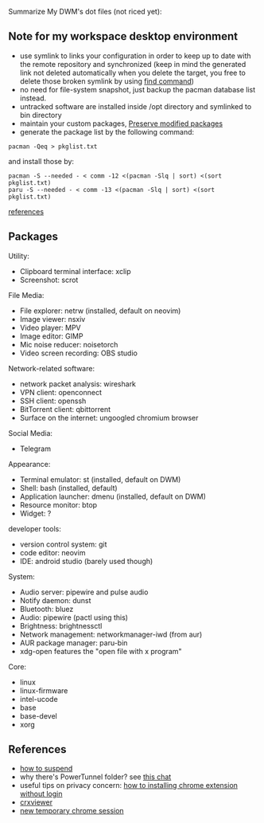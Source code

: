Summarize My DWM's dot files (not riced yet):

## Note for my workspace desktop environment
- use symlink to links your configuration in order to keep up to date with the remote repository and synchronized (keep in mind the generated link not deleted automatically when you delete the target, you free to delete those broken symlink by using [find command](https://linuxize.com/post/how-to-remove-symbolic-links-in-linux/#find-and-delete-broken-symbolic-links))
- no need for file-system snapshot, just backup the pacman database list instead.
- untracked software are installed inside /opt directory and symlinked to bin directory
- maintain your custom packages, [Preserve modified packages](https://wiki.archlinux.org/title/Arch_build_system#Preserve_modified_packages)
- generate the package list by the following command:

```shell
pacman -Qeq > pkglist.txt
```

and install those by:

```shell
pacman -S --needed - < comm -12 <(pacman -Slq | sort) <(sort pkglist.txt)
paru -S --needed - < comm -13 <(pacman -Slq | sort) <(sort pkglist.txt)
```

[references](https://wiki.archlinux.org/title/Pacman/Tips_and_tricks#Install_packages_from_a_list)

## Packages

Utility:
- Clipboard terminal interface: xclip
- Screenshot: scrot

File Media:
- File explorer: netrw (installed, default on neovim)
- Image viewer: nsxiv
- Video player: MPV
- Image editor: GIMP
- Mic noise reducer: noisetorch
- Video screen recording: OBS studio

Network-related software:
- network packet analysis: wireshark
- VPN client: openconnect
- SSH client: openssh
- BitTorrent client: qbittorrent
- Surface on the internet: ungoogled chromium browser

Social Media:
- Telegram

Appearance:
- Terminal emulator: st (installed, default on DWM)
- Shell: bash (installed, default)
- Application launcher: dmenu (installed, default on DWM)
- Resource monitor: btop
- Widget: ?

developer tools:
- version control system: git
- code editor: neovim
- IDE: android studio (barely used though)

System:
- Audio server: pipewire and pulse audio
- Notify daemon: dunst
- Bluetooth: bluez
- Audio: pipewire (pactl using this)
- Brightness: brightnessctl
- Network management: networkmanager-iwd (from aur)
- AUR package manager: paru-bin
- xdg-open features the "open file with x program"

Core:
- linux
- linux-firmware
- intel-ucode
- base
- base-devel
- xorg

## References
- [how to suspend](https://askubuntu.com/questions/1792/how-can-i-suspend-hibernate-from-command-line)
- why there's PowerTunnel folder? see [this chat](https://t.me/GNUWeeb/883581)
- useful tips on privacy concern: [how to installing chrome extension without login](https://superuser.com/questions/633706/how-to-install-extensions-in-chrome-without-a-google-account)
- [crxviewer](https://crxviewer.com/)
- [new temporary chrome session](https://t.me/c/1987506309/1603/3351)

